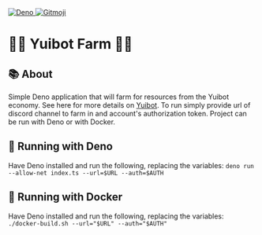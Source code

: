  <a href="https://deno.land/">
		<img src="https://img.shields.io/badge/deno-^1.8.0-lightgrey?logo=deno"
			 alt="Deno">
	</a>
 <a href="https://gitmoji.dev">
		<img src="https://img.shields.io/badge/gitmoji-%20😜%20😍-FFDD67.svg?style=flat-square"
			 alt="Gitmoji">
	</a>


 
# 🚜🌸 Yuibot Farm 🌸🚜

## 📚 About
Simple Deno application that will farm for resources from the Yuibot economy.
See here for more details on [Yuibot](https://discordyui.net/). 
To run simply provide url of discord channel to farm in and account's authorization token.
Project can be run with Deno or with Docker.

## 🦕 Running with Deno 
Have Deno installed and run the following, replacing the variables:
`deno run --allow-net index.ts --url=$URL --auth=$AUTH`

## 🐳 Running with Docker
Have Deno installed and run the following, replacing the variables:
`./docker-build.sh --url="$URL" --auth="$AUTH"`
